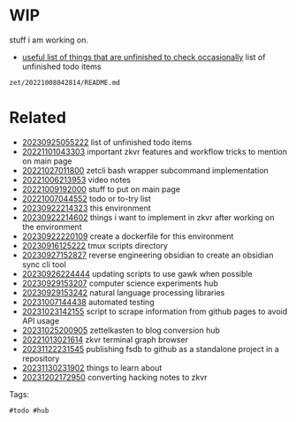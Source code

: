 # WIP

stuff i am working on.
- [useful list of things that are unfinished to check occasionally](/zet/20230925055222/README.md) list of unfinished todo items

` zet/20221008042814/README.md `

# Related

- [20230925055222](/zet/20230925055222/README.md) list of unfinished todo items
- [20221101043303](/zet/20221101043303/README.md) important zkvr features and workflow tricks to mention on main page
- [20221027011800](/zet/20221027011800/README.md) zetcli bash wrapper subcommand implementation
- [20221006213953](/zet/20221006213953/README.md) video notes
- [20221009192000](/zet/20221009192000/README.md) stuff to put on main page
- [20221007044552](/zet/20221007044552/README.md) todo or to-try list
- [20230922214323](/zet/20230922214323/README.md) this environment
- [20230922214602](/zet/20230922214602/README.md) things i want to implement in zkvr after working on the environment
- [20230922220109](/zet/20230922220109/README.md) create a dockerfile for this environment
- [20230916125222](/zet/20230916125222/README.md) tmux scripts directory
- [20230927152827](/zet/20230927152827/README.md) reverse engineering obsidian to create an obsidian sync cli tool
- [20230926224444](/zet/20230926224444/README.md) updating scripts to use gawk when possible
- [20230929153207](/zet/20230929153207/README.md) computer science experiments hub
- [20230929153242](/zet/20230929153242/README.md) natural language processing libraries
- [20231007144438](/zet/20231007144438/README.md) automated testing
- [20231023142155](/zet/20231023142155/README.md) script to scrape information from github pages to avoid API usage
- [20231025200905](/zet/20231025200905/README.md) zettelkasten to blog conversion hub
- [20221013021614](/zet/20221013021614/README.md) zkvr terminal graph browser
- [20231122231545](/zet/20231122231545/README.md) publishing fsdb to github as a standalone project in a repository
- [20231130231902](/zet/20231130231902/README.md) things to learn about
- [20231202172950](/zet/20231202172950/README.md) converting hacking notes to zkvr

Tags:

    #todo #hub
